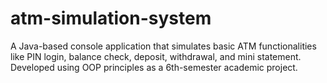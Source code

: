 # atm-simulation-system
A Java-based console application that simulates basic ATM functionalities like PIN login, balance check, deposit, withdrawal, and mini statement. Developed using OOP principles as a 6th-semester academic project.

